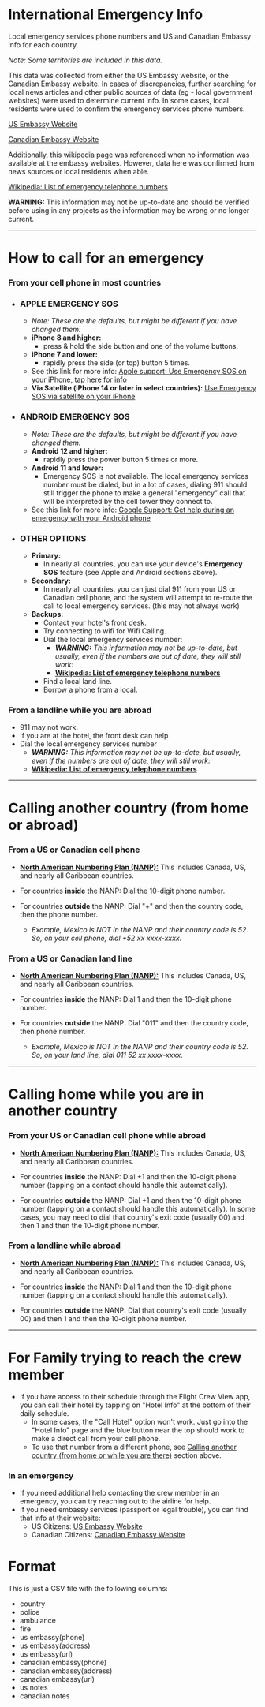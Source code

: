 # International Emergency Info

Local emergency services phone numbers and US and Canadian Embassy info for each country.

<em>Note: Some territories are included in this data.</em>

This data was collected from either the US Embassy website, or the Canadian Embassy website. In cases of discrepancies, further searching for local news articles and other public sources of data (eg - local government websites) were used to determine current info. In some cases, local residents were used to confirm the emergency services phone numbers.

[US Embassy Website](https://www.usembassy.gov/)

[Canadian Embassy Website](https://www.international.gc.ca/)

Additionally, this wikipedia page was referenced when no information was available at the embassy websites. However, data here was confirmed from news sources or local residents when able.

[Wikipedia: List of emergency telephone numbers](https://en.wikipedia.org/wiki/List_of_emergency_telephone_numbers)

**WARNING:** This information may not be up-to-date and should be verified before using in any projects as the information may be wrong or no longer current.

* * *

How to call for an emergency
============================


### From your cell phone in most countries

*   ### **APPLE EMERGENCY SOS**
    
    *   _Note: These are the defaults, but might be different if you have changed them:_
    *   **iPhone 8 and higher:** 
        *   press & hold the side button and one of the volume buttons.
    *   **iPhone 7 and lower:** 
        *   rapidly press the side (or top) button 5 times.
    *   See this link for more info: [Apple support: Use Emergency SOS on your iPhone, tap here for info](https://support.apple.com/en-us/HT208076)
    *   **Via Satellite (iPhone 14 or later in select countries):** [Use Emergency SOS via satellite on your iPhone](https://support.apple.com/en-us/HT213426)
*   ### **ANDROID EMERGENCY SOS**
    
    *   _Note: These are the defaults, but might be different if you have changed them:_
    *   **Android 12 and higher:** 
        *   rapidly press the power button 5 times or more.
    *   **Android 11 and lower:** 
        *   Emergency SOS is not available. The local emergency services number must be dialed, but in a lot of cases, dialing 911 should still trigger the phone to make a general "emergency" call that will be interpreted by the cell tower they connect to.
    *   See this link for more info: [Google Support: Get help during an emergency with your Android phone](https://support.apple.com/en-us/HT208076%5D(https://support.google.com/android/answer/9319337))
*   ### OTHER OPTIONS
    
    *   **Primary:** 
        *   In nearly all countries, you can use your device's **Emergency SOS** feature (see Apple and Android sections above).
    *   **Secondary:** 
        *   In nearly all countries, you can just dial 911 from your US or Canadian cell phone, and the system will attempt to re-route the call to local emergency services. (this may not always work)
    *   **Backups:** 
        *   Contact your hotel's front desk.
        *   Try connecting to wifi for Wifi Calling.
        *   Dial the local emergency services number:
            *   **_WARNING:_** _This information may not be up-to-date, but usually, even if the numbers are out of date, they will still work:_
            *   _[](https://en.wikipedia.org/wiki/List_of_emergency_telephone_numbers)_[](https://en.wikipedia.org/wiki/List_of_emergency_telephone_numbers)[**Wikipedia: List of emergency telephone numbers**](https://en.wikipedia.org/wiki/List_of_emergency_telephone_numbers) 
        *   Find a local land line.
        *   Borrow a phone from a local.

  

### From a landline while you are abroad

*   911 may not work.
*   If you are at the hotel, the front desk can help
*   Dial the local emergency services number
    *   **_WARNING:_** _This information may not be up-to-date, but usually, even if the numbers are out of date, they will still work:_
    *   [**Wikipedia: List of emergency telephone numbers**](https://en.wikipedia.org/wiki/List_of_emergency_telephone_numbers)

  

* * *

Calling another country (from home or abroad)
=============================================

### From a US or Canadian cell phone

*   [**North American Numbering Plan (NANP):**](https://en.wikipedia.org/wiki/North_American_Numbering_Plan) This includes Canada, US, and nearly all Caribbean countries.
    
*   For countries **inside** the NANP: Dial the 10-digit phone number.
    
*   For countries **outside** the NANP: Dial "+" and then the country code, then the phone number.
    
    *   _Example, Mexico is NOT in the NANP and their country code is 52. So, on your cell phone, dial +52 xx xxxx-xxxx._

### From a US or Canadian land line

*   [**North American Numbering Plan (NANP):**](https://en.wikipedia.org/wiki/North_American_Numbering_Plan) This includes Canada, US, and nearly all Caribbean countries.
    
*   For countries **inside** the NANP: Dial 1 and then the 10-digit phone number.
    
*   For countries **outside** the NANP: Dial "011" and then the country code, then phone number.
    
    *   _Example, Mexico is NOT in the NANP and their country code is 52. So, on your land line, dial 011 52 xx xxxx-xxxx._

* * *

Calling home while you are in another country
=============================================

### From your US or Canadian cell phone while abroad

*   [**North American Numbering Plan (NANP):**](https://en.wikipedia.org/wiki/North_American_Numbering_Plan) This includes Canada, US, and nearly all Caribbean countries.
    
*   For countries **inside** the NANP: Dial +1 and then the 10-digit phone number (tapping on a contact should handle this automatically).
    
*   For countries **outside** the NANP: Dial +1 and then the 10-digit phone number (tapping on a contact should handle this automatically). In some cases, you may need to dial that country's exit code (usually 00) and then 1 and then the 10-digit phone number.
    

### From a landline while abroad

*   [**North American Numbering Plan (NANP):**](https://en.wikipedia.org/wiki/North_American_Numbering_Plan) This includes Canada, US, and nearly all Caribbean countries.
    
*   For countries **inside** the NANP: Dial 1 and then the 10-digit phone number (tapping on a contact should handle this automatically).
    
*   For countries **outside** the NANP: Dial that country's exit code (usually 00) and then 1 and then the 10-digit phone number.
    

* * *

For Family trying to reach the crew member
==========================================

  

*   If you have access to their schedule through the Flight Crew View app, you can call their hotel by tapping on "Hotel Info" at the bottom of their daily schedule. 
    *   In some cases, the "Call Hotel" option won't work. Just go into the "Hotel Info" page and the blue button near the top should work to make a direct call from your cell phone.
    *   To use that number from a different phone, see [Calling another country (from home or while you are there)](https://flightcrewview.freshdesk.com/a/solutions/articles/16000169345/edit#Calling-another-country-(from-home-or-while-you-are-there)) section above.

  

### In an emergency

*   If you need additional help contacting the crew member in an emergency, you can try reaching out to the airline for help.
*   If you need embassy services (passport or legal trouble), you can find that info at their website:
    *   US Citizens: [US Embassy Website](https://www.usembassy.gov/)
    *   Canadian Citizens: [Canadian Embassy Website](https://www.international.gc.ca/)

# Format

This is just a CSV file with the following columns:

- country
- police
- ambulance
- fire
- us embassy(phone)
- us embassy(address)
- us embassy(url)
- canadian embassy(phone)
- canadian embassy(address)
- canadian embassy(url)
- us notes
- canadian notes

